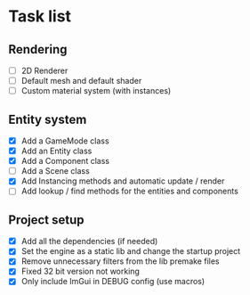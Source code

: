 # Task list

## Rendering

- [ ] 2D Renderer
- [ ] Default mesh and default shader
- [ ] Custom material system (with instances)

## Entity system

- [X] Add a GameMode class
- [X] Add an Entity class
- [X] Add a Component class
- [ ] Add a Scene class
- [X] Add Instancing methods and automatic update / render
- [ ] Add lookup / find methods for the entities and components

## Project setup

- [X] Add all the dependencies (if needed)
- [X] Set the engine as a static lib and change the startup project
- [X] Remove unnecessary filters from the lib premake files
- [X] Fixed 32 bit version not working
- [X] Only include ImGui in DEBUG config (use macros)